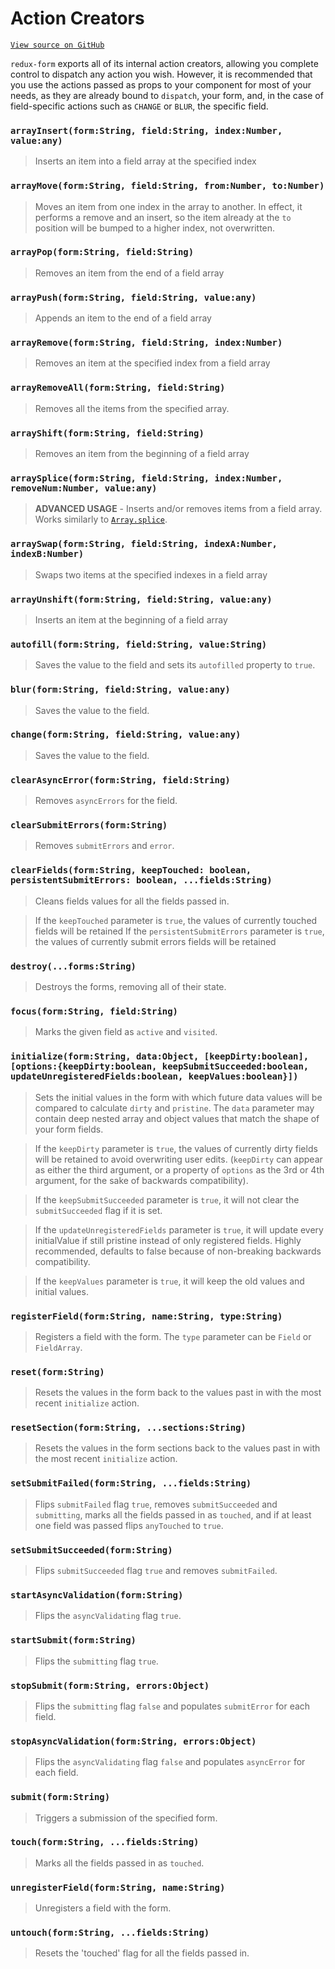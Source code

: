# Action Creators

[`View source on GitHub`](https://github.com/erikras/redux-form/blob/master/src/actions.js)

`redux-form` exports all of its internal action creators, allowing you complete
control to dispatch any action you wish. However, it is recommended that you use
the actions passed as props to your component for most of your needs, as they
are already bound to `dispatch`, your form, and, in the case of field-specific
actions such as `CHANGE` or `BLUR`, the specific field.

### `arrayInsert(form:String, field:String, index:Number, value:any)`

> Inserts an item into a field array at the specified index

### `arrayMove(form:String, field:String, from:Number, to:Number)`

> Moves an item from one index in the array to another. In effect, it performs a
> remove and an insert, so the item already at the `to` position will be bumped
> to a higher index, not overwritten.

### `arrayPop(form:String, field:String)`

> Removes an item from the end of a field array

### `arrayPush(form:String, field:String, value:any)`

> Appends an item to the end of a field array

### `arrayRemove(form:String, field:String, index:Number)`

> Removes an item at the specified index from a field array

### `arrayRemoveAll(form:String, field:String)`

> Removes all the items from the specified array.

### `arrayShift(form:String, field:String)`

> Removes an item from the beginning of a field array

### `arraySplice(form:String, field:String, index:Number, removeNum:Number, value:any)`

> **ADVANCED USAGE** - Inserts and/or removes items from a field array. Works
> similarly to
> [`Array.splice`](https://developer.mozilla.org/en-US/docs/Web/JavaScript/Reference/Global_Objects/Array/splice).

### `arraySwap(form:String, field:String, indexA:Number, indexB:Number)`

> Swaps two items at the specified indexes in a field array

### `arrayUnshift(form:String, field:String, value:any)`

> Inserts an item at the beginning of a field array

### `autofill(form:String, field:String, value:String)`

> Saves the value to the field and sets its `autofilled` property to `true`.

### `blur(form:String, field:String, value:any)`

> Saves the value to the field.

### `change(form:String, field:String, value:any)`

> Saves the value to the field.

### `clearAsyncError(form:String, field:String)`

> Removes `asyncErrors` for the field.

### `clearSubmitErrors(form:String)`

> Removes `submitErrors` and `error`.

### `clearFields(form:String, keepTouched: boolean, persistentSubmitErrors: boolean, ...fields:String)`

> Cleans fields values for all the fields passed in.

> If the `keepTouched` parameter is `true`, the values of currently touched
> fields will be retained If the `persistentSubmitErrors` parameter is `true`,
> the values of currently submit errors fields will be retained

### `destroy(...forms:String)`

> Destroys the forms, removing all of their state.

### `focus(form:String, field:String)`

> Marks the given field as `active` and `visited`.

### `initialize(form:String, data:Object, [keepDirty:boolean], [options:{keepDirty:boolean, keepSubmitSucceeded:boolean, updateUnregisteredFields:boolean, keepValues:boolean}])`

> Sets the initial values in the form with which future data values will be
> compared to calculate `dirty` and `pristine`. The `data` parameter may contain
> deep nested array and object values that match the shape of your form fields.

> If the `keepDirty` parameter is `true`, the values of currently dirty fields
> will be retained to avoid overwriting user edits. (`keepDirty` can appear as
> either the third argument, or a property of `options` as the 3rd or 4th
> argument, for the sake of backwards compatibility).

> If the `keepSubmitSucceeded` parameter is `true`, it will not clear the
> `submitSucceeded` flag if it is set.

> If the `updateUnregisteredFields` parameter is `true`, it will update every
> initialValue if still pristine instead of only registered fields. Highly
> recommended, defaults to false because of non-breaking backwards
> compatibility.

> If the `keepValues` parameter is `true`, it will keep the old values and
> initial values.

### `registerField(form:String, name:String, type:String)`

> Registers a field with the form. The `type` parameter can be `Field` or
> `FieldArray`.

### `reset(form:String)`

> Resets the values in the form back to the values past in with the most recent
> `initialize` action.

### `resetSection(form:String, ...sections:String)`

> Resets the values in the form sections back to the values past in with the most recent
> `initialize` action.

### `setSubmitFailed(form:String, ...fields:String)`

> Flips `submitFailed` flag `true`, removes `submitSucceeded` and `submitting`,
> marks all the fields passed in as `touched`, and if at least one field was
> passed flips `anyTouched` to `true`.

### `setSubmitSucceeded(form:String)`

> Flips `submitSucceeded` flag `true` and removes `submitFailed`.

### `startAsyncValidation(form:String)`

> Flips the `asyncValidating` flag `true`.

### `startSubmit(form:String)`

> Flips the `submitting` flag `true`.

### `stopSubmit(form:String, errors:Object)`

> Flips the `submitting` flag `false` and populates `submitError` for each
> field.

### `stopAsyncValidation(form:String, errors:Object)`

> Flips the `asyncValidating` flag `false` and populates `asyncError` for each
> field.

### `submit(form:String)`

> Triggers a submission of the specified form.

### `touch(form:String, ...fields:String)`

> Marks all the fields passed in as `touched`.

### `unregisterField(form:String, name:String)`

> Unregisters a field with the form.

### `untouch(form:String, ...fields:String)`

> Resets the 'touched' flag for all the fields passed in.
